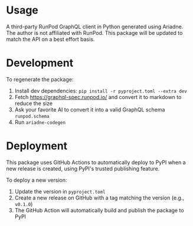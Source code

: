 # Usage
A third-party RunPod GraphQL client in Python generated using Ariadne.
The author is not affiliated with RunPod. This package will be updated to match the API on a best effort basis.

# Development
To regenerate the package:
1) Install dev dependencies: `pip install -r pyproject.toml --extra dev` 
1) Fetch https://graphql-spec.runpod.io/ and convert it to markdown to reduce the size
2) Ask your favorite AI to convert it into a valid GraphQL schema `runpod.schema`
4) Run `ariadne-codegen`

# Deployment
This package uses GitHub Actions to automatically deploy to PyPI when a new release is created, using PyPI's trusted publishing feature.

To deploy a new version:
1. Update the version in `pyproject.toml`
2. Create a new release on GitHub with a tag matching the version (e.g., `v0.1.0`)
3. The GitHub Action will automatically build and publish the package to PyPI